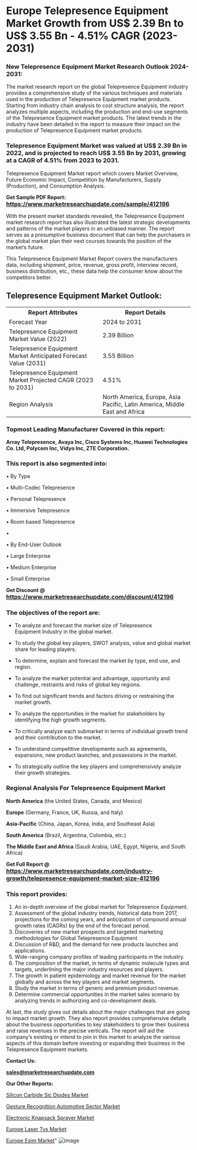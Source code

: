 # Europe Telepresence Equipment Market Growth from US$ 2.39 Bn to US$ 3.55 Bn - 4.51% CAGR (2023-2031)

<strong><h3>New Telepresence Equipment Market Research Outlook 2024-2031:</h3></strong>

The market research report on the global Telepresence Equipment industry provides a comprehensive study of the various techniques and materials used in the production of Telepresence Equipment market products. Starting from industry chain analysis to cost structure analysis, the report analyzes multiple aspects, including the production and end-use segments of the Telepresence Equipment market products. The latest trends in the industry have been detailed in the report to measure their impact on the production of Telepresence Equipment market products.

<strong><h3>Telepresence Equipment Market was valued at US$ 2.39 Bn in 2022, and is projected to reach US$ 3.55 Bn by 2031, growing at a CAGR of 4.51% from 2023 to 2031.</h3></strong>

Telepresence Equipment Market report which covers Market Overview, Future Economic Impact, Competition by Manufacturers, Supply (Production), and Consumption Analysis.

<strong>Get Sample PDF Report: <a href=https://www.marketresearchupdate.com/sample/412196><font size=3 color=#0000ff>https://www.marketresearchupdate.com/sample/412196</font></a></strong>

With the present market standards revealed, the Telepresence Equipment market research report has also illustrated the latest strategic developments and patterns of the market players in an unbiased manner. The report serves as a presumptive business document that can help the purchasers in the global market plan their next courses towards the position of the market’s future.

This Telepresence Equipment Market Report covers the manufacturers data, including shipment, price, revenue, gross profit, interview record, business distribution, etc., these data help the consumer know about the competitors better.

<html>
<body>

<h2>Telepresence Equipment Market Outlook:</h2>

<table>
  <tr>
    <th>Report Attributes</th>
    <th>Report Details</th>
  </tr>
  <tr>
    <td>Forecast Year</td>
    <td>2024 to 2031</td>
  </tr>
  <tr>
    <td>Telepresence Equipment Market Value (2022)</td>
    <td>2.39 Billion</td>
  </tr>
  <tr>
    <td>Telepresence Equipment Market Anticipated Forecast Value (2031)</td>
    <td>3.55 Billion</td>
  </tr>
  <tr>
    <td>Telepresence Equipment Market Projected CAGR (2023 to 2031)</td>
    <td>4.51%</td>
  </tr>
  <tr>
    <td>Region Analysis</td>
    <td>North America, Europe, Asia Pacific, Latin America, Middle East and Africa</td>
  </tr>
</table>

</body>
</html>

<strong><h3>Topmost Leading Manufacturer Covered in this report:</h3></strong>

<strong>Array Telepresence, Avaya Inc, Cisco Systems Inc, Huawei Technologies Co. Ltd, Polycom Inc, Vidyo Inc, ZTE Corporation.</strong>

<strong><h3>This report is also segmented into:</h3></strong>

• By Type

• Multi-Codec Telepresence

• Personal Telepresence

• Immersive Telepresence

• Room based Telepresence

• 

• By End-User Outlook

• Large Enterprise

• Medium Enterprise

• Small Enterprise

<strong>Get Discount @ <a href=https://www.marketresearchupdate.com/discount/412196><font size=3 color=#0000ff>https://www.marketresearchupdate.com/discount/412196</font></a></strong>

<strong><h3>The objectives of the report are:</h3></strong>

- To analyze and forecast the market size of Telepresence Equipment Industry in the global market.

- To study the global key players, SWOT analysis, value and global market share for leading players.

- To determine, explain and forecast the market by type, end use, and region.

- To analyze the market potential and advantage, opportunity and challenge, restraints and risks of global key regions.

- To find out significant trends and factors driving or restraining the market growth.

- To analyze the opportunities in the market for stakeholders by identifying the high growth segments.

- To critically analyze each submarket in terms of individual growth trend and their contribution to the market.

- To understand competitive developments such as agreements, expansions, new product launches, and possessions in the market.

- To strategically outline the key players and comprehensively analyze their growth strategies.

<strong><h3>Regional Analysis For Telepresence Equipment Market</h3></strong>

<strong>North America</strong> (the United States, Canada, and Mexico)

<strong>Europe</strong> (Germany, France, UK, Russia, and Italy)

<strong>Asia-Pacific</strong> (China, Japan, Korea, India, and Southeast Asia)

<strong>South America</strong> (Brazil, Argentina, Colombia, etc.)

<strong>The Middle East and Africa</strong> (Saudi Arabia, UAE, Egypt, Nigeria, and South Africa)

<strong>Get Full Report @ <a href=https://www.marketresearchupdate.com/industry-growth/telepresence-equipment-market-size-412196><font size=3 color=#0000ff>https://www.marketresearchupdate.com/industry-growth/telepresence-equipment-market-size-412196</font></a></strong>

<strong><h3>This report provides:</h3></strong>
<ol>
  <li>An in-depth overview of the global market for Telepresence Equipment.</li>
  <li>Assessment of the global industry trends, historical data from 2017, projections for the coming years, and anticipation of compound annual growth rates (CAGRs) by the end of the forecast period.</li>
  <li>Discoveries of new market prospects and targeted marketing methodologies for Global Telepresence Equipment</li>
  <li>Discussion of R&amp;D, and the demand for new products launches and applications.</li>
  <li>Wide-ranging company profiles of leading participants in the industry.</li>
  <li>The composition of the market, in terms of dynamic molecule types and targets, underlining the major industry resources and players.</li>
  <li>The growth in patient epidemiology and market revenue for the market globally and across the key players and market segments.</li>
  <li>Study the market in terms of generic and premium product revenue.</li>
  <li>Determine commercial opportunities in the market sales scenario by analyzing trends in authorizing and co-development deals.</li>
</ol>

At last, the study gives out details about the major challenges that are going to impact market growth. They also report provides comprehensive details about the business opportunities to key stakeholders to grow their business and raise revenues in the precise verticals. The report will aid the company’s existing or intend to join in this market to analyze the various aspects of this domain before investing or expanding their business in the Telepresence Equipment markets.

<strong>Contact Us:</strong>

<strong>sales@marketresearchupdate.com</strong>

<strong>Our Other Reports:</strong>

<a href=https://www.linkedin.com/pulse/silicon-carbide-sic-diodes-market-opportunities>Silicon Carbide Sic Diodes Market</a>

<a href=https://www.linkedin.com/pulse/gesture-recognition-automotive-sector-market>Gesture Recognition Automotive Sector Market</a>

<a href=https://www.linkedin.com/pulse/electronic-knapsack-sprayer-market-sizing-up-anticipating>Electronic Knapsack Sprayer Market</a>

<a href=https://www.linkedin.com/pulse/europe-laser-tvs-market-trends-2023-updated>Europe Laser Tvs Market</a>

<a href=https://www.linkedin.com/pulse/europe-esim-market-2023-challenges-business>Europe Esim Market</a>"
![image](https://github.com/rutujamande/Market-Report-Analysis/assets/158454097/2988bb07-bfd1-4076-bf5b-8c80a2d39140)

